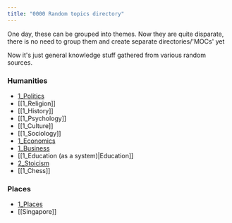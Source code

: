 ```yaml
---
title: "0000 Random topics directory"
---
```

One day, these can be grouped into themes. Now they are quite disparate, there is no need to group them and create separate directories/'MOCs' yet

Now it's just general knowledge stuff gathered from various random sources.

### Humanities
- [1_Politics](notes/1_Politics.md)
- [[1_Religion]]
- [[1_History]]
- [[1_Psychology]]
- [[1_Culture]]
- [[1_Sociology]]
- [1_Economics](notes/1_Economics.md)
- [1_Business](notes/1_Business.md)
- [[1_Education (as a system)|Education]]
- [2_Stoicism](notes/2_Stoicism.md)
- [[1_Chess]]

### Places
- [1_Places](notes/1_Places.md)
- [[Singapore]]